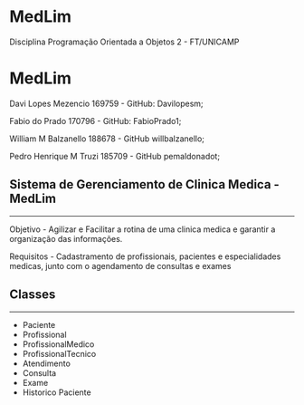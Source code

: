 # MedLim
Disciplina Programação Orientada a Objetos 2 - FT/UNICAMP

<h1>MedLim</h1>

Davi Lopes Mezencio 169759 - GitHub: Davilopesm;

Fabio do Prado 170796 - GitHub: FabioPrado1;

William M Balzanello 188678 - GitHub willbalzanello;

Pedro Henrique M Truzi 185709 - GitHub pemaldonadot;


<h2>Sistema de Gerenciamento de Clinica Medica - MedLim </h2>
<hr>

Objetivo - Agilizar e Facilitar a rotina de uma clinica medica e garantir a organização das informações.

Requisitos - Cadastramento de profissionais, pacientes e especialidades medicas, junto com o agendamento de consultas e exames

<h2>Classes </h2>
<hr>

<ul>
  <li>Paciente </li>
   <li>Profissional </li>
    <li>ProfissionalMedico</li>
     <li>ProfissionalTecnico</li>
      <li>Atendimento </li>
       <li>Consulta </li>
        <li>Exame </li>
         <li>Historico Paciente</li>
      
<ul>
